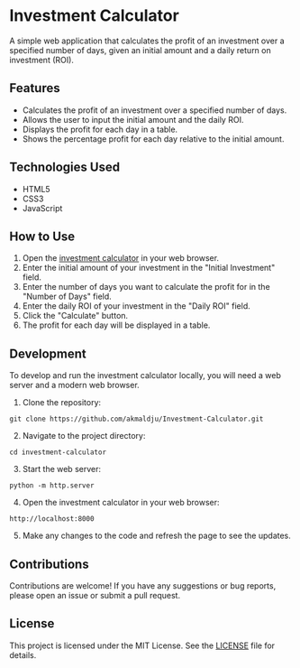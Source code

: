 # Investment Calculator

A simple web application that calculates the profit of an investment over a specified number of days, given an initial amount and a daily return on investment (ROI).

## Features

- Calculates the profit of an investment over a specified number of days.
- Allows the user to input the initial amount and the daily ROI.
- Displays the profit for each day in a table.
- Shows the percentage profit for each day relative to the initial amount.

## Technologies Used

- HTML5
- CSS3
- JavaScript

## How to Use

1. Open the [investment calculator](https://investcalc.netlify.app/) in your web browser.
2. Enter the initial amount of your investment in the "Initial Investment" field.
3. Enter the number of days you want to calculate the profit for in the "Number of Days" field.
4. Enter the daily ROI of your investment in the "Daily ROI" field.
5. Click the "Calculate" button.
6. The profit for each day will be displayed in a table.

## Development

To develop and run the investment calculator locally, you will need a web server and a modern web browser.

1. Clone the repository:

```
git clone https://github.com/akmaldju/Investment-Calculator.git
```

2. Navigate to the project directory:

```
cd investment-calculator
```


3. Start the web server:

```
python -m http.server
```


4. Open the investment calculator in your web browser:

```
http://localhost:8000
```


5. Make any changes to the code and refresh the page to see the updates.

## Contributions

Contributions are welcome! If you have any suggestions or bug reports, please open an issue or submit a pull request.

## License

This project is licensed under the MIT License. See the [LICENSE](LICENSE) file for details.

